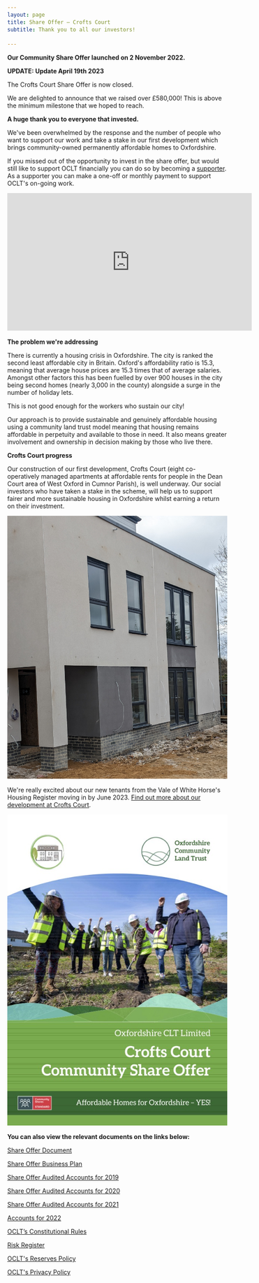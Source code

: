 ```yaml
---
layout: page
title: Share Offer – Crofts Court
subtitle: Thank you to all our investors!

---
```

**Our Community Share Offer launched on 2 November 2022.**

**UPDATE: Update April 19th 2023** 

The Crofts Court Share Offer is now closed. 

We are delighted to announce that we raised over £580,000! This is above the minimum milestone that we hoped to reach. 

**A huge thank you to everyone that invested.** 

We've been overwhelmed by the response and the number of people who want to support our work and take a stake in our first development which brings community-owned permanently affordable homes to Oxfordshire.

If you missed out of the opportunity to invest in the share offer, but would still like to support OCLT financially you can do so by becoming a [supporter](https://app.donorfy.com/form/J7EEWBHW62/Q58RQ "supporter"). As a supporter you can make a one-off or monthly payment to support OCLT's on-going work. 

<iframe width="560" height="315" src="https://www.youtube.com/embed/IQ8C9cDT-Hk" title="YouTube video player" frameborder="0" allow="accelerometer; autoplay; clipboard-write; encrypted-media; gyroscope; picture-in-picture; web-share" allowfullscreen></iframe>

**The problem we're addressing**

There is currently a housing crisis in Oxfordshire. The city is ranked the second least affordable city in Britain. Oxford's affordability ratio is 15.3, meaning that average house prices are 15.3 times that of average salaries. Amongst other factors this has been fuelled by over 900 houses in the city being second homes (nearly 3,000 in the county) alongside a surge in the number of holiday lets.

This is not good enough for the workers who sustain our city!

Our approach is to provide sustainable and genuinely affordable housing using a community land trust model meaning that housing remains affordable in perpetuity and available to those in need. It also means greater involvement and ownership in decision making by those who live there.

**Crofts Court progress**

Our construction of our first development, Crofts Court (eight co-operatively managed apartments at affordable rents for people in the Dean Court area of West Oxford in Cumnor Parish), is well underway.  Our social investors who have taken a stake in the scheme, will help us to support fairer and more sustainable housing in Oxfordshire whilst earning a return on their investment.

![](/uploads/crofts-court-front-march-23.jpg)

We're really excited about our new tenants from the Vale of White Horse's Housing Register moving in by June 2023. [Find out more about our development at Crofts Court](https://www.oclt.org.uk/projects/crofts-court/).

![](/uploads/front-page-share-offer.jpg)

**You can also view the relevant documents on the links below:**

[Share Offer Document](https://drive.google.com/file/d/11YdbqT27VqjwPXeJsWbKWCyVmeX5F6pB/view?usp=share_link)

[Share Offer Business Plan](https://drive.google.com/file/d/1LpNQsPzr7hQIOC_Ul-EFUamXZELBxb3J/view?usp=share_link)

[Share Offer Audited Accounts for 2019](https://drive.google.com/file/d/1Xz3ikVfSkg_6l3AAlNSvbOnPLVqej0A1/view?usp=sharing)

[Share Offer Audited Accounts for 2020](https://drive.google.com/file/d/12SLtGX3eb4mkIhVQ0eWtSzONqS1p8TDv/view?usp=sharing)

[Share Offer Audited Accounts for 2021](https://drive.google.com/file/d/1NmHxaReZ-g8dMACXTGeZpp0dF1ZLSz5j/view?usp=sharing)

[Accounts for 2022](https://drive.google.com/file/d/1XNdoUNM4QG_I36ECjXwqMOBV7Td8X9YN/view?usp=sharing)

[OCLT’s Constitutional Rules](https://drive.google.com/file/d/1Tl1dF-8aDQ-1z7ZYkr3v6UwGU1h3d40i/view?usp=sharing)

[Risk Register](https://drive.google.com/file/d/1IlxdkrBbEiB-WcqUfmSeLaie981Zyuw-/view?usp=sharing)

[OCLT's Reserves Policy](https://drive.google.com/file/d/1uXl_ti3lwMq5d_I2P1N0r_beMaKJGNRf/view?usp=sharing)

[OCLT's Privacy Policy](https://drive.google.com/file/d/1JVa1530u7_rDBGc3U3gH5z62ZqJvYKUp/view?usp=sharing)